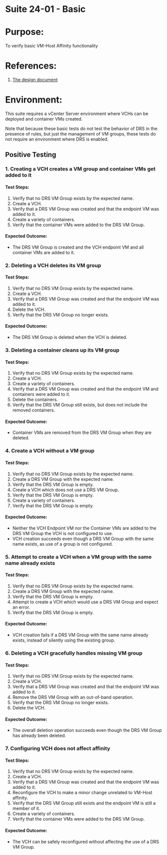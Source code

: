 Suite 24-01 - Basic
===================

# Purpose:
To verify basic VM-Host Affinity functionality

# References:
1. [The design document](../../../doc/design/host-affinity.md)

# Environment:
This suite requires a vCenter Server environment where VCHs can be deployed and container VMs created.

Note that because these basic tests do not test the behavior of DRS in the presence of rules, but just the management of
VM groups, these tests do not require an environment where DRS is enabled.


Positive Testing
----------------

### 1. Creating a VCH creates a VM group and container VMs get added to it

#### Test Steps:
1. Verify that no DRS VM Group exists by the expected name.
2. Create a VCH.
3. Verify that a DRS VM Group was created and that the endpoint VM was added to it.
4. Create a variety of containers.
5. Verify that the container VMs were added to the DRS VM Group.

#### Expected Outcome:
* The DRS VM Group is created and the VCH endpoint VM and all container VMs are added to it.


### 2. Deleting a VCH deletes its VM group

#### Test Steps:
1. Verify that no DRS VM Group exists by the expected name.
2. Create a VCH.
3. Verify that a DRS VM Group was created and that the endpoint VM was added to it.
4. Delete the VCH.
5. Verify that the DRS VM Group no longer exists.

#### Expected Outcome:
* The DRS VM Group is deleted when the VCH is deleted.


### 3. Deleting a container cleans up its VM group

#### Test Steps:
1. Verify that no DRS VM Group exists by the expected name.
2. Create a VCH.
3. Create a variety of containers.
4. Verify that a DRS VM Group was created and that the endpoint VM and containers were added to it.
5. Delete the containers.
6. Verify that the DRS VM Group still exists, but does not include the removed containers.

#### Expected Outcome:
* Container VMs are removed from the DRS VM Group when they are deleted.


### 4. Create a VCH without a VM group

#### Test Steps:
1. Verify that no DRS VM Group exists by the expected name.
2. Create a DRS VM Group with the expected name.
3. Verify that the DRS VM Group is empty.
4. Create a VCH which does not use a DRS VM Group.
5. Verify that the DRS VM Group is empty.
6. Create a variety of containers.
7. Verify that the DRS VM Group is empty.

#### Expected Outcome:
* Neither the VCH Endpoint VM nor the Container VMs are added to the DRS VM Group the VCH is not configured to use.
* VCH creation succeeds even though a DRS VM Group with the same name exists, as use of a group is not configured.


### 5. Attempt to create a VCH when a VM group with the same name already exists

#### Test Steps:
1. Verify that no DRS VM Group exists by the expected name.
2. Create a DRS VM Group with the expected name.
3. Verify that the DRS VM Group is empty.
4. Attempt to create a VCH which would use a DRS VM Group and expect an error.
5. Verify that the DRS VM Group is empty.

#### Expected Outcome:
* VCH creation fails if a DRS VM Group with the same name already exists, instead of silently using the existing group.


### 6. Deleting a VCH gracefully handles missing VM group

#### Test Steps:
1. Verify that no DRS VM Group exists by the expected name.
2. Create a VCH.
3. Verify that a DRS VM Group was created and that the endpoint VM was added to it.
4. Remove the DRS VM Group with an out-of-band operation.
5. Verify that the DRS VM Group no longer exists.
6. Delete the VCH.

#### Expected Outcome:
* The overall deletion operation succeeds even though the DRS VM Group has already been deleted.


### 7. Configuring VCH does not affect affinity

#### Test Steps:
1. Verify that no DRS VM Group exists by the expected name.
2. Create a VCH.
3. Verify that a DRS VM Group was created and that the endpoint VM was added to it.
4. Reconfigure the VCH to make a minor change unrelated to VM-Host affinity.
5. Verify that the DRS VM Group still exists and the endpoint VM is still a member of it.
6. Create a variety of containers.
7. Verify that the container VMs were added to the DRS VM Group.

#### Expected Outcome:
* The VCH can be safely reconfigured without affecting the use of a DRS VM Group.
